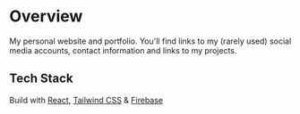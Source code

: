 # Overview
My personal website and portfolio. You'll find links to my (rarely used) social media accounts, contact information and links to my projects.

## Tech Stack
Build with [React](https://reactjs.org/), [Tailwind CSS](https://tailwindcss.com/) & [Firebase](https://firebase.google.com/)